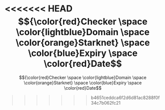 <<<<<<< HEAD
$${\color{red}Checker \space \color{lightblue}Domain \space \color{orange}Starknet} \space \color{blue}Expiry \space \color{red}Date$$
=======
$${\color{red}Checker \space \color{lightblue}Domain \space \color{orange}Starknet} \space \color{blue}Expiry \space \color{red}Date$$
>>>>>>> b4651ceddca6f2d6d81ac8288f0f34c7b062fc21
